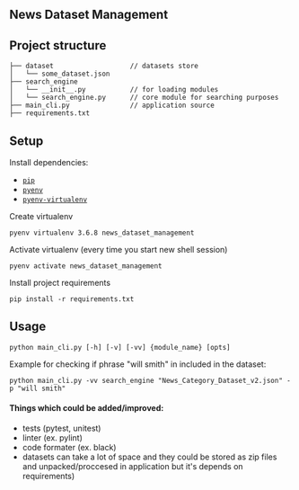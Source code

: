 ## News Dataset Management

## Project structure

```
├── dataset                   // datasets store
│   └── some_dataset.json
├── search_engine
│   └── __init__.py           // for loading modules
│   └── search_engine.py      // core module for searching purposes
├── main_cli.py               // application source
├── requirements.txt
```

##  Setup

Install dependencies:
- [`pip`](https://github.com/pypa/pip)
- [`pyenv`](https://github.com/pyenv/pyenv)
- [`pyenv-virtualenv`](https://github.com/pyenv/pyenv-virtualenv)

Create virtualenv

```
pyenv virtualenv 3.6.8 news_dataset_management
```

Activate virtualenv (every time you start new shell session)

```
pyenv activate news_dataset_management
```

Install project requirements

```
pip install -r requirements.txt
```

## Usage

```
python main_cli.py [-h] [-v] [-vv] {module_name} [opts]
```

Example for checking if phrase "will smith" in included in the dataset:
```
python main_cli.py -vv search_engine "News_Category_Dataset_v2.json" -p "will smith"
```

#### Things which could be added/improved:
* tests (pytest, unitest)
* linter (ex. pylint)
* code formater (ex. black)
* datasets can take a lot of space and they could be stored as zip files and unpacked/proccesed in application
but it's depends on requirements)

